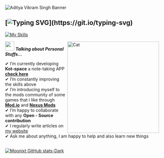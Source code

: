 <p><img src="https://github.com/user-attachments/assets/f6a2aee3-f978-4052-88ef-2486999ea591" alt="Aditya Vikram Singh Banner"></p>

##  [![Typing SVG](https://readme-typing-svg.herokuapp.com?font=Fira+Code&pause=1000&background=000000DF&width=435&lines=Hey%2C+I%E2%80%99m+a+fullstack+dev!)](https://git.io/typing-svg)
[![My Skills](https://skillicons.dev/icons?i=typescript,nextjs,django,python,electron,js,react,nestjs,tailwind,angular,nodejs,unreal,supabase)](https://skillicons.dev)

<img align="right" width="300px" alt="Cat" src="https://media2.giphy.com/media/v1.Y2lkPTc5MGI3NjExM2l3aHZoZ2cyd3RnNWh1OTEzY2N6MXF4dXp1b2Nzc2l1NnhpMzJ3NSZlcD12MV9pbnRlcm5hbF9naWZfYnlfaWQmY3Q9Zw/dT7LBdAZP1Rh6/giphy.gif">
<p><img src="https://media4.giphy.com/media/v1.Y2lkPTc5MGI3NjExbmZ3enI4aGR0dXg3MGZnZWMzZ3BiZjMxMTR1YW9rOW5yeXFzYjZkNyZlcD12MV9pbnRlcm5hbF9naWZfYnlfaWQmY3Q9Zw/BBNYBoYa5VwtO/giphy.gif" width="30px">&nbsp;<em><strong>Talking about Personal Stuffs…</strong></em></p>
✔ I’m currently developing <strong>Kot-space</strong> a note-taking APP  <a href="https://github.com/moonixt/Kot-space"><strong>check here</strong></a><br>
✔ I’m constantly improving the skills above <br>
✔ I’m introducing myself to the mods community of some games that i like through <a href="https://mod.io/g/readyornot/u/moonxd"><strong>Mod.io</strong></a> and  <a href="https://next.nexusmods.com/profile/derekoob/mods"><strong>Nexus Mods</strong></a> <br> 
✔ I’m happy to collaborate with any <strong>Open - Source contribution</strong><br>
✔ I regularly write articles on <a href="https://www.ederin.net/">my website</a> <br>
✔ Ask me about anything, I am happy to help and also learn new things<br><br>

[![Moonixt GitHub stats-Dark](https://github-readme-stats.vercel.app/api?username=moonixt&show_icons=true&theme=dark#gh-dark-mode-only)](https://github.com/anuraghazra/github-readme-stats#gh-dark-mode-only)





